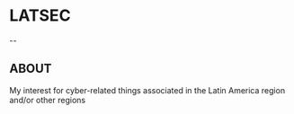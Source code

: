[]()
# LATSEC
--
## ABOUT
My interest for cyber-related things associated in the Latin America region and/or other regions

